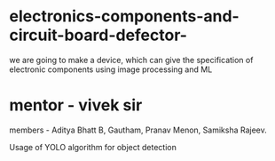 # electronics-components-and-circuit-board-defector-
we are going to make a device, which can give the specification of electronic components using image processing and ML
# mentor - vivek sir
members - Aditya Bhatt B,
          Gautham,
          Pranav Menon,
          Samiksha Rajeev.

Usage of YOLO algorithm for object detection

